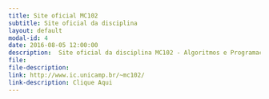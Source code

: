 ```yaml
---
title: Site oficial MC102
subtitle: Site oficial da disciplina
layout: default
modal-id: 4
date: 2016-08-05 12:00:00
description:  Site oficial da disciplina MC102 - Algoritmos e Programação de Computadores do Instituto de Computação (IC)
file: 
file-description: 
link: http://www.ic.unicamp.br/~mc102/
link-description: Clique Aqui
---
```

